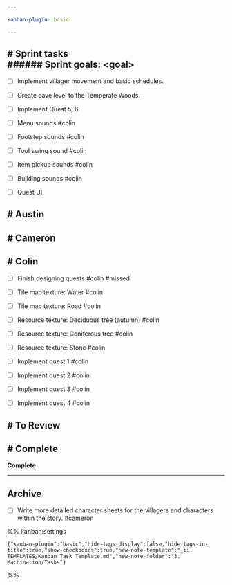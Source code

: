 ```yaml
---

kanban-plugin: basic

---
```


## # Sprint tasks<br>###### Sprint goals: \<goal>

- [ ] Implement villager movement and basic schedules.
- [ ] Create cave level to the Temperate Woods.
- [ ] Implement Quest 5, 6
- [ ] Menu sounds #colin
- [ ] Footstep sounds #colin
- [ ] Tool swing sound #colin
- [ ] Item pickup sounds #colin
- [ ] Building sounds #colin
- [ ] Quest UI


## # Austin



## # Cameron



## # Colin

- [ ] Finish designing quests #colin #missed
- [ ] Tile map texture: Water #colin
- [ ] Tile map texture: Road #colin
- [ ] Resource texture: Deciduous tree (autumn) #colin
- [ ] Resource texture: Coniferous tree #colin
- [ ] Resource texture: Stone #colin
- [ ] Implement quest 1 #colin
- [ ] Implement quest 2 #colin
- [ ] Implement quest 3 #colin
- [ ] Implement quest 4 #colin


## # To Review



## # Complete

**Complete**


***

## Archive

- [ ] Write more detailed character sheets for the villagers and characters within the story. #cameron

%% kanban:settings
```
{"kanban-plugin":"basic","hide-tags-display":false,"hide-tags-in-title":true,"show-checkboxes":true,"new-note-template":"_ii. TEMPLATES/Kanban Task Template.md","new-note-folder":"3. Machination/Tasks"}
```
%%